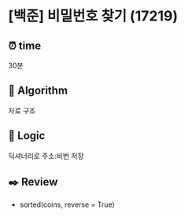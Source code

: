 # [백준] 비밀번호 찾기 (17219)
## ⏰ time
30분

## 📌 Algorithm
자료 구조


## 📍 Logic
딕셔너리로 주소:비번 저장

## ✒️ Review
- sorted(coins, reverse = True)
